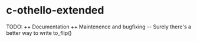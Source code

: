 c-othello-extended
==================
TODO:
++ Documentation
++ Maintenence and bugfixing
-- Surely there's a better way to write to_flip()
